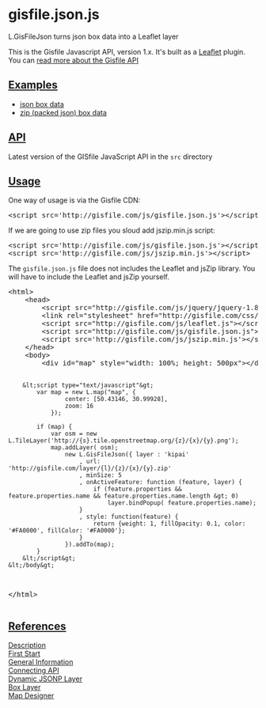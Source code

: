 # gisfile.json.js
L.GisFileJson turns json box data into a Leaflet layer

<p>
This is the Gisfile Javascript API, version 1.x. It's built as a <a href="http://leafletjs.com/">Leaflet</a>
plugin. You can <a href="http://gisfile.com/api/1.0/doc/box/">read more about the Gisfile API</a>
</p>

<h2>
<a id="user-content-exampls" class="anchor" href="#exampls" aria-hidden="true">
Examples
</h2>

<ul>
<li><a href="http://gisfile.com/layer/SPcities/tile?json&fs=1">json box data</a></li>
<li><a href="http://gisfile.com/layer/SpatialTown/tile?zip&lat=50.43&lon=30.67&z=9">zip (packed json) box data</a></li>
</ul>

<h2>
<a id="user-content-api" class="anchor" href="#api" aria-hidden="true">
<span class="octicon octicon-link"></span></a>
<a href="http://gisfile.com/js/gisfile.json.js">API</a>
</h2>

<p>Latest version of the GISfile JavaScript API in the <code>src</code> directory</p>

<h2>
<a id="user-content-examples" class="anchor" href="#examples" aria-hidden="true">
<span class="octicon octicon-link"></span></a>
<a href="http://gisfile.com/api/1.0/doc/box/">Usage</a>
</h2>

<p>One way of usage is via the Gisfile CDN:</p>

<div class="highlight highlight-html">
<pre>
&lt;script src='http://gisfile.com/js/gisfile.json.js'&gt;&lt;/script&gt;
</pre>
</div>

<p>If we are going to use zip files you sloud add jszip.min.js script:</p>

<div class="highlight highlight-html">
<pre>
&lt;script src='http://gisfile.com/js/gisfile.json.js'&gt;&lt;/script&gt;
&lt;script src='http://gisfile.com/js/jszip.min.js'&gt;&lt;/script&gt;
</pre>
</div>

<p>The <code>gisfile.json.js</code> file does not includes the Leaflet and jsZip library. 
You will have to include the Leaflet and jsZip yourself.</p>

<div class="highlight highlight-html">
<pre>
&lt;html&gt;
    &lt;head&gt;
        &lt;script src="http://gisfile.com/js/jquery/jquery-1.8.0.min.js"&gt;&lt;/script&gt;
        &lt;link rel="stylesheet" href="http://gisfile.com/css/leaflet.css" /&gt;
        &lt;script src="http://gisfile.com/js/leaflet.js"&gt;&lt;/script&gt;
        &lt;script src="http://gisfile.com/js/gisfile.json.js"&gt;&lt;/script&gt;
        &lt;script src='http://gisfile.com/js/jszip.min.js'&gt;&lt;/script&gt;
    &lt;/head&gt;
    &lt;body&gt;
        &lt;div id="map" style="width: 100%; height: 500px"&gt;&lt;/div&gt;

        &lt;script type="text/javascript"&gt;
            var map = new L.map("map", {
                    center: [50.43146, 30.99928], 
                    zoom: 16
                });

            if (map) {
                var osm = new L.TileLayer('http://{s}.tile.openstreetmap.org/{z}/{x}/{y}.png');
                map.addLayer( osm);
                    new L.GisFileJson({ layer : 'kipai'
                        , url: 'http://gisfile.com/layer/{l}/{z}/{x}/{y}.zip'
                        , minSize: 5
                        , onActiveFeature: function (feature, layer) {
                            if (feature.properties && feature.properties.name && feature.properties.name.length &gt; 0)
                                layer.bindPopup( feature.properties.name);
                        }
                        , style: function(feature) {
                            return {weight: 1, fillOpacity: 0.1, color: '#FA0000', fillColor: '#FA0000'};
                        }
                    }).addTo(map);
            }
        &lt;/script&gt;
    &lt;/body&gt;
&lt;/html&gt;
</pre>
</div>

<h2>
<a id="user-content-references" class="anchor" href="#references" aria-hidden="true">
<span class="octicon octicon-link"></span></a>
<a href="http://gisfile.com/api/1.0/doc/box/">References</a>
</h2>

<p>
<a href="http://gisfile.com/api/1.0/doc/">Description</a><br>
<a href="http://gisfile.com/api/1.0/doc/quick-start/">First Start</a><br>
<a href="http://gisfile.com/api/1.0/doc/general/">General Information</a><br>
<a href="http://gisfile.com/api/1.0/doc/jsapi/">Connecting API</a><br>
<a href="http://gisfile.com/api/1.0/doc/jsonp/">Dynamic JSONP Layer</a><br>
<a href="http://gisfile.com/api/1.0/doc/box/">Box Layer</a><br>
<a href="http://gisfile.com/designer.htm">Map Designer</a>
</p>

